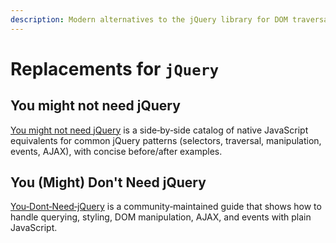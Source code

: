 ```yaml
---
description: Modern alternatives to the jQuery library for DOM traversal, events, and AJAX
---
```


# Replacements for `jQuery`

## You might not need jQuery

[You might not need jQuery](https://youmightnotneedjquery.com/) is a side‑by‑side catalog of native JavaScript equivalents for common jQuery patterns (selectors, traversal, manipulation, events, AJAX), with concise before/after examples.

## You (Might) Don't Need jQuery

[You‑Dont‑Need‑jQuery](https://github.com/camsong/You-Dont-Need-jQuery) is a community‑maintained guide that shows how to handle querying, styling, DOM manipulation, AJAX, and events with plain JavaScript.